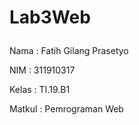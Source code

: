 # Lab3Web <p>
  
  
 Nama   : Fatih Gilang Prasetyo <P>
 NIM    : 311910317 <P>
 Kelas  : TI.19.B1 <p>
 Matkul : Pemrograman Web <p>
